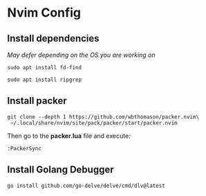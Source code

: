 # Nvim Config

## Install dependencies
*May defer depending on the OS you are working on*
```
sudo apt install fd-find
```
```
sudo apt install ripgrep
```

## Install packer
```
git clone --depth 1 https://github.com/wbthomason/packer.nvim\
 ~/.local/share/nvim/site/pack/packer/start/packer.nvim
```
Then go to the **packer.lua** file and execute:
```
:PackerSync
```

## Install Golang Debugger
```
go install github.com/go-delve/delve/cmd/dlv@latest
```

